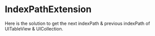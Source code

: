 # IndexPathExtension
Here is the solution to get the next indexPath &amp; previous indexPath of UITableView &amp; UICollection.
